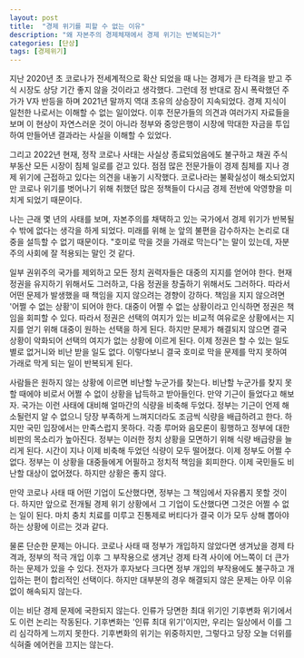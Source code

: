 ```yaml
---
layout: post
title:  "경제 위기를 피할 수 없는 이유"
description: "왜 자본주의 경제체재에서 경제 위기는 반복되는가"
categories: [단상]
tags: [경제위기]
---
```


지난 2020년 초 코로나가 전세계적으로 확산 되었을 때 나는 경제가 큰 타격을 받고 주식 시장도 상당 기간 좋지 않을 것이라고 생각했다. 그런데 정 반대로 잠시 폭락했던 주가가 V자 반등을 하며 2021년 말까지 역대 초유의 상승장이 지속되었다. 경제 지식이 일천한 나로서는 이해할 수 없는 일이었다. 이후 전문가들의 의견과 여러가지 자료들을 보며 이 현상이 자연스러운 것이 아니라 정부와 중앙은행이 시장에 막대한 자금을 투입하여 만들어낸 결과라는 사실을 이해할 수 있었다. 

그리고 2022년 현재, 정작 코로나 사태는 사실상 종료되었음에도 불구하고 채권 주식 부동산 모든 시장이 침체 일로를 걷고 있다. 점점 많은 전문가들이 경제 침체를 지나 경제 위기에 근접하고 있다는 의견을 내놓기 시작했다. 코로나라는 불확실성이 해소되었지만 코로나 위기를 벗어나기 위해 취했던 많은 정책들이 다시금 경제 전반에 악영향을 미치게 되었기 때문이다. 

나는 근래 몇 년의 사태를 보며, 자본주의를 채택하고 있는 국가에서 경제 위기가 반복될 수 밖에 없다는 생각을 하게 되었다. 미래를 위해 눈 앞의 불편을 감수하자는 논리로 대중을 설득할 수 없기 때문이다. "호미로 막을 것을 가래로 막는다"는 말이 있는데, 자분주의 사회에 잘 적용되는 말인 것 같다. 

일부 권위주의 국가를 제외하고 모든 정치 권력자들은 대중의 지지를 얻어야 한다. 현재 정권을 유지하기 위해서도 그러하고, 다음 정권을 창출하기 위해서도 그러하다. 따라서 어떤 문제가 발생했을 때 책임을 지지 않으려는 경향이 강하다. 책임을 지지 않으려면 '어쩔 수 없는 상황'이 되어야 한다. 대중이 어쩔 수 없는 상황이라고 인식하면 정권은 책임을 회피할 수 있다. 따라서 정권은 선택의 여지가 있는 비교적 여유로운 상황에서는 지지를 얻기 위해 대중이 원하는 선택을 하게 된다. 하지만 문제가 해결되지 않으면 결국 상황이 악화되어 선택의 여지가 없는 상황에 이르게 된다. 이제 정권은 할 수 있는 일도 별로 없거니와 비난 받을 일도 없다. 이렇다보니 결국 호미로 막을 문제를 막지 못하여 가래로 막게 되는 일이 반복되게 된다. 

사람들은 원하지 않는 상황에 이르면 비난할 누군가를 찾는다. 비난할 누군가를 찾지 못할 때에야 비로서 어쩔 수 없이 상황을 납득하고 받아들인다. 만약 기근이 들었다고 해보자. 국가는 이런 사태에 대비해 얼마간의 식량을 비축해 두었다. 정부는 기근이 언제 해소될런지 알 수 없으니 당장 부족하게 느껴지더라도 조금씩 식량을 배급하려고 한다. 하지만 국민 입장에서는 만족스럽지 못하다. 각종 루머와 음모론이 횡행하고 정부에 대한 비판의 목소리가 높아진다. 정부는 이러한 정치 상황을 모면하기 위해 식량 배급량을 늘리게 된다. 시간이 지나 이제 비축해 두었던 식량이 모두 떨어졌다. 이제 정부도 어쩔 수 없다. 정부는 이 상황을 대중들에게 어필하고 정치적 책임을 회피한다. 이제 국민들도 비난할 대상이 없어졌다. 하지만 상황은 좋지 않다. 

만약 코로나 사태 때 어떤 기업이 도산했다면, 정부는 그 책임에서 자유롭지 못할 것이다. 하지만 앞으로 전개될 경제 위기 상황에서 그 기업이 도산했다면 그것은 어쩔 수 없는 일이 된다. 마치 충치 치료를 미루고 진통제로 버티다가 결국 이가 모두 상해 뽑아야 하는 상황에 이르는 것과 같다. 

물론 단순한 문제는 아니다. 코로나 사태 때 정부가 개입하지 않았다면 생겨났을 경제 타격과, 정부의 적극 개입 이후 그 부작용으로 생겨난 경제 타격 사이에 어느쪽이 더 큰가 하는 문제가 있을 수 있다. 전자가 후자보다 크다면 정부 개입의 부작용에도 불구하고 개입하는 편이 합리적인 선택이다. 하지만 대부분의 경우 해결되지 않은 문제는 아무 이유 없이 해속되지 않는다. 

이는 비단 경제 문제에 국한되지 않는다. 인류가 당면한 최대 위기인 기후변화 위기에서도 이런 논리는 작동된다. 기후변화는 '인류 최대 위기'이지만, 우리는 일상에서 이를 그리 심각하게 느끼지 못한다. 기후변화의 위기는 위중하지만, 그렇다고 당장 오늘 더위를 식혀줄 에어컨을 끄지는 않는다. 